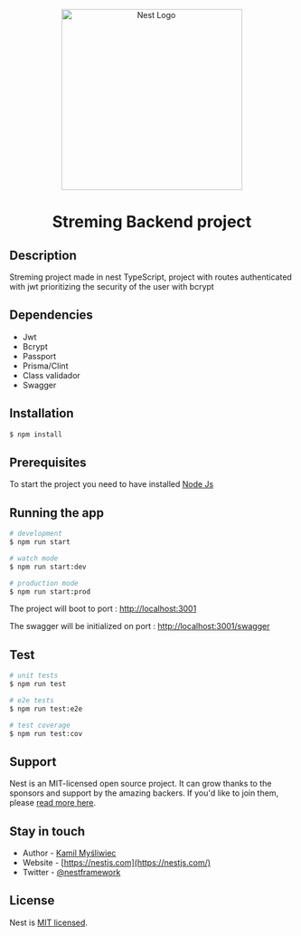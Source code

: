 <p align="center">
  <a href="http://nestjs.com/" target="blank"><img src="https://nestjs.com/img/logo_text.svg" width="320" alt="Nest Logo" /></a>
</p>

[circleci-image]: https://img.shields.io/circleci/build/github/nestjs/nest/master?token=abc123def456
[circleci-url]: https://circleci.com/gh/nestjs/nest


<h1 align="center"> Streming Backend project </h1>


## Description
Streming project made in nest TypeScript, project with routes authenticated with jwt prioritizing the security of the user with bcrypt


## Dependencies 

- Jwt
- Bcrypt
- Passport
- Prisma/Clint
- Class validador
- Swagger 


## Installation

```bash
$ npm install
```

## Prerequisites

To start the project you need to have installed <a href="https://nodejs.org/en/download/">Node Js</a>

## Running the app

```bash
# development
$ npm run start

# watch mode
$ npm run start:dev

# production mode
$ npm run start:prod
```
<p>The project will boot to port : <a href="http://localhost:3001">http://localhost:3001</a></p>
  
<p>The swagger will be initialized on port : <a href="http://localhost:3001/swagger">http://localhost:3001/swagger</a></p>

## Test

```bash
# unit tests
$ npm run test

# e2e tests
$ npm run test:e2e

# test coverage
$ npm run test:cov
```

## Support

Nest is an MIT-licensed open source project. It can grow thanks to the sponsors and support by the amazing backers. If you'd like to join them, please [read more here](https://docs.nestjs.com/support).

## Stay in touch

- Author - [Kamil Myśliwiec](https://kamilmysliwiec.com)
- Website - [https://nestjs.com](https://nestjs.com/)
- Twitter - [@nestframework](https://twitter.com/nestframework)

## License

Nest is [MIT licensed](LICENSE).
